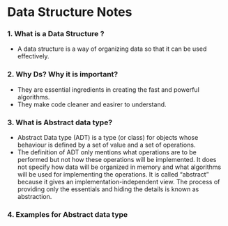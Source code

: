 # Data Structure Notes

### 1. What is a Data Structure ?
- A data structure is a way of organizing data so that it can be used effectively.

### 2. Why Ds? Why it is important?
- They are essential ingredients in creating the fast and powerful algorithms.
- They make code cleaner and easirer to understand.

### 3. What is Abstract data type?
- Abstract Data type (ADT) is a type (or class) for objects whose behaviour is defined by a set of value and a set of operations.
- The definition of ADT only mentions what operations are to be performed but not how these operations will be implemented. It does not specify how data will be organized in
memory and what algorithms will be used for implementing the operations. It is called “abstract” because it gives an implementation-independent view. The process of providing only the essentials and hiding the details is known as abstraction.

### 4. Examples for Abstract data type
